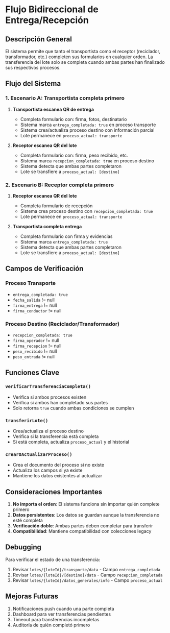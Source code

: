 # Flujo Bidireccional de Entrega/Recepción

## Descripción General

El sistema permite que tanto el transportista como el receptor (reciclador, transformador, etc.) completen sus formularios en cualquier orden. La transferencia del lote solo se completa cuando ambas partes han finalizado sus respectivos procesos.

## Flujo del Sistema

### 1. Escenario A: Transportista completa primero

1. **Transportista escanea QR de entrega**
   - Completa formulario con: firma, fotos, destinatario
   - Sistema marca `entrega_completada: true` en proceso transporte
   - Sistema crea/actualiza proceso destino con información parcial
   - Lote permanece en `proceso_actual: transporte`

2. **Receptor escanea QR del lote**
   - Completa formulario con: firma, peso recibido, etc.
   - Sistema marca `recepcion_completada: true` en proceso destino
   - Sistema detecta que ambas partes completaron
   - Lote se transfiere a `proceso_actual: [destino]`

### 2. Escenario B: Receptor completa primero

1. **Receptor escanea QR del lote**
   - Completa formulario de recepción
   - Sistema crea proceso destino con `recepcion_completada: true`
   - Lote permanece en `proceso_actual: transporte`

2. **Transportista completa entrega**
   - Completa formulario con firma y evidencias
   - Sistema marca `entrega_completada: true`
   - Sistema detecta que ambas partes completaron
   - Lote se transfiere a `proceso_actual: [destino]`

## Campos de Verificación

### Proceso Transporte
- `entrega_completada: true`
- `fecha_salida` != null
- `firma_entrega` != null
- `firma_conductor` != null

### Proceso Destino (Reciclador/Transformador)
- `recepcion_completada: true`
- `firma_operador` != null
- `firma_recepcion` != null
- `peso_recibido` != null
- `peso_entrada` != null

## Funciones Clave

### `verificarTransferenciaCompleta()`
- Verifica si ambos procesos existen
- Verifica si ambos han completado sus partes
- Solo retorna `true` cuando ambas condiciones se cumplen

### `transferirLote()`
- Crea/actualiza el proceso destino
- Verifica si la transferencia está completa
- Si está completa, actualiza `proceso_actual` y el historial

### `crearOActualizarProceso()`
- Crea el documento del proceso si no existe
- Actualiza los campos si ya existe
- Mantiene los datos existentes al actualizar

## Consideraciones Importantes

1. **No importa el orden**: El sistema funciona sin importar quién complete primero
2. **Datos persistentes**: Los datos se guardan aunque la transferencia no esté completa
3. **Verificación doble**: Ambas partes deben completar para transferir
4. **Compatibilidad**: Mantiene compatibilidad con colecciones legacy

## Debugging

Para verificar el estado de una transferencia:
1. Revisar `lotes/{loteId}/transporte/data` - Campo `entrega_completada`
2. Revisar `lotes/{loteId}/[destino]/data` - Campo `recepcion_completada`
3. Revisar `lotes/{loteId}/datos_generales/info` - Campo `proceso_actual`

## Mejoras Futuras

1. Notificaciones push cuando una parte completa
2. Dashboard para ver transferencias pendientes
3. Timeout para transferencias incompletas
4. Auditoría de quién completó primero